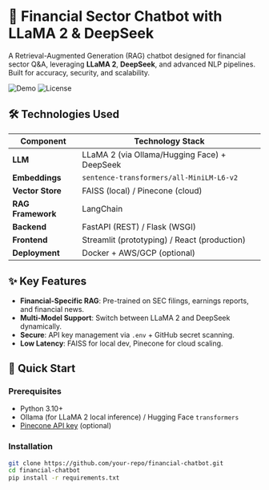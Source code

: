 # 💬 Financial Sector Chatbot with LLaMA 2 & DeepSeek

A Retrieval-Augmented Generation (RAG) chatbot designed for financial sector Q&A, leveraging **LLaMA 2**, **DeepSeek**, and advanced NLP pipelines. Built for accuracy, security, and scalability.

![Demo](https://img.shields.io/badge/Demo-Streamlit-blue) ![License](https://img.shields.io/badge/License-MIT-green)

## 🛠️ Technologies Used

| Component          | Technology Stack                                                                 |
|--------------------|---------------------------------------------------------------------------------|
| **LLM**            | LLaMA 2 (via Ollama/Hugging Face) + DeepSeek                                    |
| **Embeddings**     | `sentence-transformers/all-MiniLM-L6-v2`                                        |
| **Vector Store**   | FAISS (local) / Pinecone (cloud)                                               |
| **RAG Framework**  | LangChain                                                                       |
| **Backend**        | FastAPI (REST) / Flask (WSGI)                                                  |
| **Frontend**       | Streamlit (prototyping) / React (production)                                   |
| **Deployment**     | Docker + AWS/GCP (optional)                                                    |

## ✨ Key Features

- **Financial-Specific RAG**: Pre-trained on SEC filings, earnings reports, and financial news.
- **Multi-Model Support**: Switch between LLaMA 2 and DeepSeek dynamically.
- **Secure**: API key management via `.env` + GitHub secret scanning.
- **Low Latency**: FAISS for local dev, Pinecone for cloud scaling.

## 🚀 Quick Start

### Prerequisites
- Python 3.10+
- Ollama (for LLaMA 2 local inference) / Hugging Face `transformers`
- [Pinecone API key](https://www.pinecone.io/) (optional)

### Installation
```bash
git clone https://github.com/your-repo/financial-chatbot.git
cd financial-chatbot
pip install -r requirements.txt
